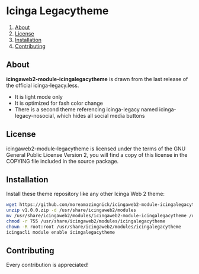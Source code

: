 # Icinga Legacytheme

1. [About](#about)
2. [License](#license)
3. [Installation](#installation)
4. [Contributing](#contributing)

## About

**icingaweb2-module-icingalegacytheme** is drawn from the last release of the official icinga-legacy.less.
* It is light mode only
* It is optimized for fash color change
* There is a second theme referencing icinga-legacy named icinga-legacy-nosocial, which hides all social media buttons

## License

icingaweb2-module-legacytheme is licensed under the terms of the GNU
General Public License Version 2, you will find a copy of this license in the
COPYING file included in the source package.

## Installation

Install these theme repository like any other Icinga Web 2 theme:
    
```bash
wget https://github.com/moreamazingnick/icingaweb2-module-icingalegacytheme/archive/refs/tags/v1.0.0.zip
unzip v1.0.0.zip -d /usr/share/icingaweb2/modules
mv /usr/share/icingaweb2/modules/icingaweb2-module-icingalegacytheme /usr/share/icingaweb2/modules/icingalegacytheme
chmod -r 755 /usr/share/icingaweb2/modules/icingalegacytheme
chown -R root:root /usr/share/icingaweb2/modules/icingalegacytheme
icingacli module enable icingalegacytheme
```

## Contributing

Every contribution is appreciated!
